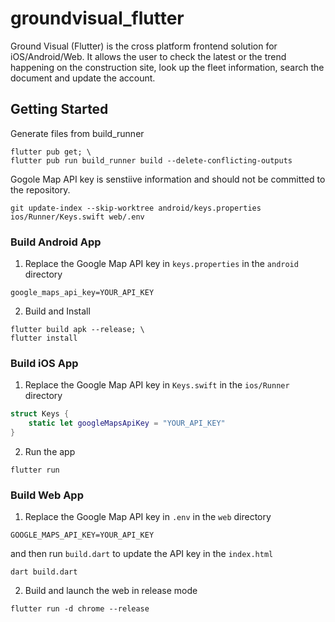 # groundvisual_flutter

Ground Visual (Flutter) is the cross platform frontend solution for iOS/Android/Web.
It allows the user to check the latest or the trend happening on the construction site,
look up the fleet information, search the document and update the account.

## Getting Started

Generate files from build_runner
```shell
flutter pub get; \
flutter pub run build_runner build --delete-conflicting-outputs
```

Gogole Map API key is senstiive information and should not be committed to the repository.
```shell
git update-index --skip-worktree android/keys.properties ios/Runner/Keys.swift web/.env
```

### Build Android App

1. Replace the Google Map API key in `keys.properties` in the `android` directory
```
google_maps_api_key=YOUR_API_KEY
```

2. Build and Install
```shell    
flutter build apk --release; \
flutter install
```

### Build iOS App

1. Replace the Google Map API key in `Keys.swift` in the `ios/Runner` directory
```swift
struct Keys {
    static let googleMapsApiKey = "YOUR_API_KEY"
}
```

2. Run the app
```shell
flutter run
```

### Build Web App

1. Replace the Google Map API key in `.env` in the `web` directory
```
GOOGLE_MAPS_API_KEY=YOUR_API_KEY
```

and then run `build.dart` to update the API key in the `index.html`
```shell
dart build.dart
```

2. Build and launch the web in release mode
```shell
flutter run -d chrome --release
```